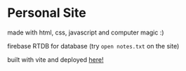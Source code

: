 # Personal Site

made with html, css, javascript and computer magic :)

firebase RTDB for database (try `open notes.txt` on the site)

built with vite and deployed [here!](https://neemo.site)

